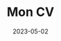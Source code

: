 ---
categories: []
container:
contributors: []
date: 2023-05-02
description: Passionné par l'informatique depuis les deux dernières années du collège, je me suis orienté après le lycée vers une classe préparatoire intégrée à Polytech Tours. Finalisant mes études en 2021 après une année en double diplôme avec l'Université du Québec à Chicoutimi, j'apprécie développer des petits projets, regarder des séries/animes ainsi que lire des mangas/manwhas en ligne.
icons: []
image: /profile.webp
layout: 0.1
tags: []
title: Mon CV
version: 0.1
---